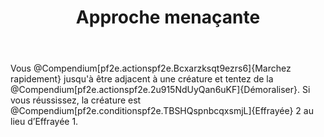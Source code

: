 ﻿---
title: Approche menaçante
titleEn: Threatening Approach
id: W4M8L9WepGLamlHs
group: actions
---
<p><span>Vous @Compendium[pf2e.actionspf2e.Bcxarzksqt9ezrs6]{Marchez rapidement} jusqu'à être adjacent à une créature et tentez de la @Compendium[pf2e.actionspf2e.2u915NdUyQan6uKF]{Démoraliser}. Si vous réussissez, la créature est @Compendium[pf2e.conditionspf2e.TBSHQspnbcqxsmjL]{Effrayée} 2 au lieu d’Effrayée 1.&nbsp;</span></p>
